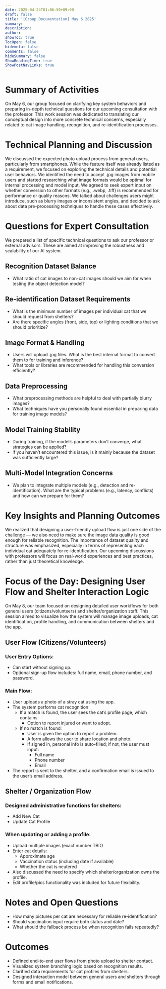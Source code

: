 ```yaml
---
date: 2025-04-24T01:06:59+09:00
draft: false
title: '[Group Documentation] May 6 2025'
summary: 
description:
author:
showToc: true
TocOpen: false
hidemeta: false
comments: false
hideSummary: false
ShowReadingTime: true
ShowPostNavLinks: true
---
```

# Summary of Activities
On May 6, our group focused on clarifying key system behaviors and preparing in-depth technical questions for our upcoming consultation with the professor. This work session was dedicated to translating our conceptual design into more concrete technical concerns, especially related to cat image handling, recognition, and re-identification processes.

# Technical Planning and Discussion
We discussed the expected photo upload process from general users, particularly from smartphones. While the feature itself was already listed as a requirement, we focused on exploring the technical details and potential user behaviors.
We identified the need to accept .jpg images from mobile users and started researching what image formats would be optimal for internal processing and model input. We agreed to seek expert input on whether conversion to other formats (e.g., .webp, .tiff) is recommended for performance or quality reasons.
We talked about challenges users might introduce, such as blurry images or inconsistent angles, and decided to ask about data pre-processing techniques to handle these cases effectively.

# Questions for Expert Consultation
We prepared a list of specific technical questions to ask our professor or external advisors. These are aimed at improving the robustness and scalability of our AI system.

## Recognition Dataset Balance
- What ratio of cat images to non-cat images should we aim for when testing the object detection model?

## Re-identification Dataset Requirements
- What is the minimum number of images per individual cat that we should request from shelters?
- Are there specific angles (front, side, top) or lighting conditions that we should prioritize?

## Image Format & Handling
- Users will upload .jpg files. What is the best internal format to convert them to for training and inference?
- What tools or libraries are recommended for handling this conversion efficiently?

## Data Preprocessing
- What preprocessing methods are helpful to deal with partially blurry images?
- What techniques have you personally found essential in preparing data for training image models?

## Model Training Stability
- During training, if the model’s parameters don’t converge, what strategies can be applied?
- If you haven’t encountered this issue, is it mainly because the dataset was sufficiently large?

## Multi-Model Integration Concerns
- We plan to integrate multiple models (e.g., detection and re-identification). What are the typical problems (e.g., latency, conflicts) and how can we prepare for them?

# Key Insights and Planning Outcomes
We realized that designing a user-friendly upload flow is just one side of the challenge — we also need to make sure the image data quality is good enough for reliable recognition.
The importance of dataset quality and structure was emphasized, especially in terms of representing each individual cat adequately for re-identification.
Our upcoming discussions with professors will focus on real-world experiences and best practices, rather than just theoretical knowledge.

# Focus of the Day: Designing User Flow and Shelter Interaction Logic
On May 8, our team focused on designing detailed user workflows for both general users (citizens/volunteers) and shelter/organization staff. This session aimed to visualize how the system will manage image uploads, cat identification, profile handling, and communication between shelters and the app.

## User Flow (Citizens/Volunteers)

### User Entry Options:
- Can start without signing up.
- Optional sign-up flow includes: full name, email, phone number, and password.

### Main Flow:
- User uploads a photo of a stray cat using the app.
- The system performs cat recognition:
  - If a match is found, the user sees the cat’s profile page, which contains:
    - Option to report injured or want to adopt.
  - If no match is found:
    - User is given the option to report a problem.
    - A form allows the user to share location and photo.
    - If signed in, personal info is auto-filled; if not, the user must input:
      - Full name
      - Phone number
      - Email
- The report is sent to the shelter, and a confirmation email is issued to the user’s email address.

## Shelter / Organization Flow

### Designed administrative functions for shelters:
- Add New Cat
- Update Cat Profile

### When updating or adding a profile:
- Upload multiple images (exact number TBD)
- Enter cat details:
  - Approximate age
  - Vaccination status (including date if available)
  - Whether the cat is neutered
- Also discussed the need to specify which shelter/organization owns the profile.
- Edit profile/pics functionality was included for future flexibility.

# Notes and Open Questions
- How many pictures per cat are necessary for reliable re-identification?
- Should vaccination input require both status and date?
- What should the fallback process be when recognition fails repeatedly?

# Outcomes
- Defined end-to-end user flows from photo upload to shelter contact.
- Visualized system branching logic based on recognition results.
- Clarified data requirements for cat profiles from shelters.
- Designed interaction model between general users and shelters through forms and email notifications.
